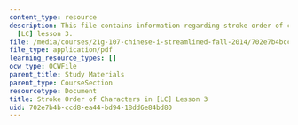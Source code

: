 ```yaml
---
content_type: resource
description: This file contains information regarding stroke order of characters in
  [LC] lesson 3.
file: /media/courses/21g-107-chinese-i-streamlined-fall-2014/702e7b4bccd8ea44bd9418dd6e84bd80_MIT21G_107F14_Chars3_SO.pdf
file_type: application/pdf
learning_resource_types: []
ocw_type: OCWFile
parent_title: Study Materials
parent_type: CourseSection
resourcetype: Document
title: Stroke Order of Characters in [LC] Lesson 3
uid: 702e7b4b-ccd8-ea44-bd94-18dd6e84bd80
---
```

